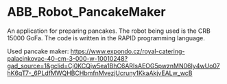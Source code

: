 # ABB_Robot_PancakeMaker
An application for preparing pancakes. The robot being used is the CRB 15000 GoFa. The code is written in the RAPID programming language.

Used pancake maker: https://www.expondo.cz/royal-catering-palacinkovac-40-cm-3-000-w-10010248?gad_source=1&gclid=Cj0KCQjw5ea1BhC6ARIsAEOG5pwznMN06Iy4wUo07hK6qT7-_6PLdfMWQHBCHbmfnMvezjUcruny1KkaAkjvEALw_wcB
